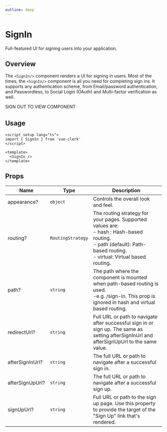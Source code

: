 ```yaml
---
outline: deep
---
```


<script setup>
import { SignIn, SignOutButton, useAuth } from '../../src'

const { isSignedIn } = useAuth()
</script>

# SignIn

Full-featured UI for signing users into your application.

## Overview

The `<SignIn/>` component renders a UI for signing in users. Most of the times, the `<SignIn/>` component is all you need for completing sign ins. It supports any authentication scheme, from Email/password authentication, and Passwordless, to Social Login (OAuth) and Multi-factor verification as well.

<SignOutButton v-if="isSignedIn">SIGN OUT TO VIEW COMPONENT</SignOutButton>
<div v-else class="sign-in-container">
  <SignIn :appearance="{ elements: { card: 'clerk-card' } }" redirect-url="/components/sign-in.html" />
</div>

<style>
.sign-in-container {
  margin-top: 2rem;
  margin-left: 3rem;
}

.clerk-card {
  width: 25rem;
}

@media (max-width: 480px) {
  .clerk-card {
    width: auto;
  }

  .sign-in-container {
    margin-left: 0;
  }
}
</style>

## Usage

```vue
<script setup lang="ts">
import { SignIn } from 'vue-clerk'
</script>

<template>
  <SignIn />
</template>
```

## Props

|Name|Type|Description|
|--- |--- |--- |
|appearance?|`object`|Controls the overall look and feel.|
|routing?|`RoutingStrategy`|The routing strategy for your pages. Supported values are:<br>- hash : Hash-based routing.<br>- path (default): Path-based routing.<br>- virtual: Virtual based routing.|
|path?|`string`|The path where the component is mounted when path-based routing is used.<br>-e.g. /sign-in. This prop is ignored in hash and virtual based routing.|
|redirectUrl?|`string`|Full URL or path to navigate after successful sign in or sign up. The same as setting afterSignInUrl and afterSignUpUrl to the same value.|
|afterSignInUrl?|`string`|The full URL or path to navigate after a successful sign in.|
|afterSignUpUrl?|`string`|The full URL or path to navigate after a successful sign up.|
|signUpUrl?|`string`|Full URL or path to the sign up page. Use this property to provide the target of the "Sign Up" link that's rendered.|
